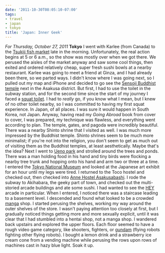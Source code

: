 ```yaml
---
date: '2011-10-30T08:05:10-07:00'
tags:
- travel
- japan
- tokyo
title: 'Japan: Inner Geek'
---
```


*For Thursday, October 27, 2011* **Tokyo** I went with Karlee (from Canada) to the [Tsukiji fish market](http://www.google.com/search?client=safari&rls;=en&q;=Tsukiji+fish+market&oe;=UTF-8&um;=1&ie;=UTF-8&hl;=en&tbm;=isch&source;=og&sa;=N&tab;=wi&biw;=1366&bih;=690&sei;=%20hF6tTuSjKeGImQWynpDKDg) late in the morning. Unfortunately, the real action begins at 5 or 6 a.m., so the show was mostly over when we got there. We perused the aisles of the market anyway and saw some cool things, then exited and ordered relatively cheap, super fresh sushi bowls at a nearby restaurant. Karlee was going to meet a friend at Ginza, and I had already been there, so we parted ways. I didn't know where I was going next, so I pulled out my map and iPhone and decided to go see the [Sensoji Buddhist temple](http://www.google.com/search?pq=sensoji+buddhist+temple&hl;=en&sugexp;=kjrmc&cp;=8&gs;_id=d&xhr;=t&q;=sensoji+temple&qe;=U2Vuc29qaSAgdGVtcGxl&qesig;=nxsBqV31WGtqc4ajpPxPzg&pkc;=AFgZ2tlmDR6Ot_3-EMQqlbi16MIg_kexau4jLQt7BnKEN9sM4iQob6tdEN7t8QubL1XKFYXm1BdVKQSsU2BWS7mbPrfiHa0xVQ&client;=safari&rls;=en&gs;_sm=&gs;_upl=&bav;=on.2,or.r_gc.r_pw.,cf.osb&biw;=1366&bih;=690&um;=1&ie;=UTF-8&tbm;=isch&source;=og&sa;=N&tab;=wi) next in the Asakusa district. But first, I had to use the toilet in the subway station, and for the second time since the start of my journey I faced a [squat toilet](http://www.google.com/search?client=safari&rls;=en&q;=squat+toilet&oe;=UTF-8&um;=1&ie;=UTF-8&hl;=en&tbm;=isch&source;=og&sa;=N&tab;=wi&biw;=1366&bih;=690&sei;=%20w1-tTuDgNcafmQW60sTVDg). I had to *really* go, if you know what I mean, but I knew of no other toilet nearby, so I was committed to having my first squat experience. In Japan, of all places. I was sure it would happen in South Korea, not Japan. Anyway, having read my *Going Abroad* book from cover to cover, I was prepared, my technique was flawless, and everything went according to plan. The temple, gates, and pagoda were incredibly beautiful. There was a nearby Shinto shrine that I visited as well. I was much more impressed by the Buddhist temple. Shinto shrines seem to be much more minimalist; if you're not into the religion, you don't seem to get as much out of visiting them as the Buddhist temples, at least aesthetically. Maybe that's the idea? Next I went to [Ueno park](http://www.google.com/search?client=safari&rls;=en&q;=Ueno+park&oe;=UTF-8&um;=1&ie;=UTF-8&hl;=en&tbm;=isch&source;=og&sa;=N&tab;=wi&biw;=1366&bih;=690&sei;=%20oV-tTvmgIKvImQWawsnKDg) and strolled around the trees and ponds. There was a man holding food in his hand and tiny birds were flocking a nearby tree trunk and hopping onto his hand and arm two or three at a time. I entered the [Tokyo National Museum](http://www.google.com/search?client=safari&rls;=en&q;=Tokyo+National+Museum&oe;=UTF-8&um;=1&ie;=UTF-8&hl;=en&tbm;=isch&source;=og&sa;=N&tab;=wi&biw;=1366&bih;=690&sei;=%208GKtTsTcHMnrmAXLrLDaDg) and looked at the Japanese art exhibit for an hour until my legs were tired. I returned to the Toco hostel and checked out, then checked into [Anne Hostel Asakusabashi](http://www.hostelworld.com/hosteldetails.php/Anne-Hostel-Asakusabashi/Tokyo/32652). I rode the subway to Akihabara, the geeky part of town, and checked out the multi-storied arcade buildings and ate some sushi. I had wanted to see the [HEY](http://www.taito.co.jp/gc/details/tokyo/tokyo/sgc00366/index.html) arcade in particular. When I entered, I noticed there was a staircase leading to a basement level. I descended and found what looked to be a crowded [manga](http://en.wikipedia.org/wiki/Manga) shop. I started perusing the shelves, working my way around the outer shelves of the store. I wasn't paying attention too closely at first, but I gradually noticed things getting more and more sexually explicit, until it was clear that I had stumbled into a hentai shop, not a manga shop. I wandered back upstairs and explored the upper floors. Each floor seemed to have a rough video game category, like shooters, fighters, or [gundam](http://www.google.com/search?client=safari&rls;=en&q;=gundam&oe;=UTF-8&um;=1&ie;=UTF-8&hl;=en&tbm;=isch&source;=og&sa;=N&tab;=wi&biw;=1366&bih;=690&sei;=%20j2WtTvCqDs3qmAW3_eHKDg) (flying robots fighting other flying robots). I bought a lemon drink and a strawberry ice cream cone from a vending machine while perusing the rows upon rows of machines cast in hazy blue light. Soak it up.
